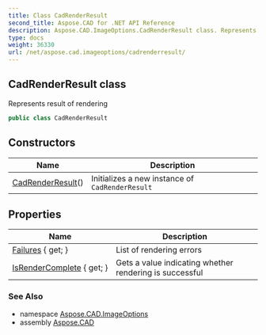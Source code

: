```yaml
---
title: Class CadRenderResult
second_title: Aspose.CAD for .NET API Reference
description: Aspose.CAD.ImageOptions.CadRenderResult class. Represents result of rendering
type: docs
weight: 36330
url: /net/aspose.cad.imageoptions/cadrenderresult/
---
```

## CadRenderResult class

Represents result of rendering

```csharp
public class CadRenderResult
```

## Constructors

| Name | Description |
| --- | --- |
| [CadRenderResult](cadrenderresult/)() | Initializes a new instance of `CadRenderResult` |

## Properties

| Name | Description |
| --- | --- |
| [Failures](../../aspose.cad.imageoptions/cadrenderresult/failures/) { get; } | List of rendering errors |
| [IsRenderComplete](../../aspose.cad.imageoptions/cadrenderresult/isrendercomplete/) { get; } | Gets a value indicating whether rendering is successful |

### See Also

* namespace [Aspose.CAD.ImageOptions](../../aspose.cad.imageoptions/)
* assembly [Aspose.CAD](../../)


